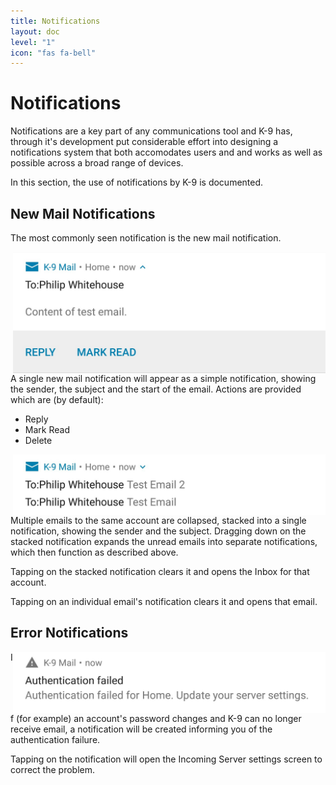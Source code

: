 ```yaml
---
title: Notifications 
layout: doc
level: "1"
icon: "fas fa-bell"
---
```


# Notifications

Notifications are a key part of any communications tool and K-9 has, through it's development put considerable effort into designing a notifications system that both accomodates users and and works as well as possible across a broad range of devices.

In this section, the use of notifications by K-9 is documented.

## New Mail Notifications

The most commonly seen notification is the new mail notification.

<img src="/assets/img/documentation/single_email_notification.png" align="right" alt="Single email" width="500" />

A single new mail notification will appear as a simple notification, showing the sender, the subject and the start of the email. Actions are provided which are (by default):

* Reply
* Mark Read
* Delete

<div style="clear:both" />
<img src="/assets/img/documentation/collapsed_email_notification.png" align="right" alt="Stacked notification" width="500" />

Multiple emails to the same account are collapsed, stacked into a single notification, showing the sender and the subject. Dragging down on the stacked notification expands the unread emails into separate notifications, which then function as described above.

Tapping on the stacked notification clears it and opens the Inbox for that account.

Tapping on an individual email's notification clears it and opens that email.

## Error Notifications

<img src="/assets/img/documentation/auth_failed_notification.png" align="right" alt="Authentication failure" width="500" />

If (for example) an account's password changes and K-9 can no longer receive email, a notification will be created informing you of the authentication failure.

Tapping on the notification will open the Incoming Server settings screen to correct the problem.
